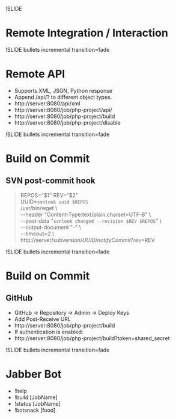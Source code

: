 !SLIDE

# Remote Integration / Interaction #

!SLIDE bullets incremental transition=fade

# Remote API #

* Supports XML, JSON, Python response
* Append /api/? to different object types.
* http://server:8080/api/xml
* http://server:8080/job/php-project/api/
* http://server:8080/job/php-project/build
* http://server:8080/job/php-project/disable

!SLIDE bullets incremental transition=fade

# Build on Commit #
## SVN post-commit hook ##

> REPOS="$1"  
> REV="$2"  
> UUID=`svnlook uuid $REPOS`  
> /usr/bin/wget \  
>   --header "Content-Type:text/plain;charset=UTF-8" \  
>   --post-data "`svnlook changed --revision $REV $REPOS`" \  
>   --output-document "-" \  
>   --timeout=2 \  
>   http://server/subversion/${UUID}/notifyCommit?rev=$REV  


!SLIDE bullets incremental transition=fade

# Build on Commit #
## GitHub ##

* GitHub -> Repository -> Admin -> Deploy Keys
* Add Post-Receive URL
* http://server:8080/job/php-project/build
* If authentication is enabled:
* http://server:8080/job/php-project/build?token=shared_secret

!SLIDE bullets incremental transition=fade

# Jabber Bot #

* !help
* !build [JobName]
* !status [JobName]
* !botsnack [food]
